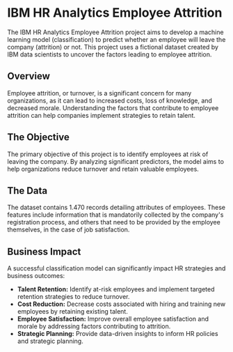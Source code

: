 # IBM HR Analytics Employee Attrition

The IBM HR Analytics Employee Attrition project aims to develop a machine learning model (classification) to predict whether an employee will leave the company (attrition) or not. This project uses a fictional dataset created by IBM data scientists to uncover the factors leading to employee attrition.

## Overview

Employee attrition, or turnover, is a significant concern for many organizations, as it can lead to increased costs, loss of knowledge, and decreased morale. Understanding the factors that contribute to employee attrition can help companies implement strategies to retain talent.

## The Objective

The primary objective of this project is to identify employees at risk of leaving the company. By analyzing significant predictors, the model aims to help organizations reduce turnover and retain valuable employees.



## The Data

The dataset contains 1.470 records detailing attributes of employees. These features include information that is mandatorily collected by the company's registration process, and others that need to be provided by the employee themselves, in the case of job satisfaction.



## Business Impact

A successful classification model can significantly impact HR strategies and business outcomes:

- **Talent Retention:** Identify at-risk employees and implement targeted retention strategies to reduce turnover.
- **Cost Reduction:** Decrease costs associated with hiring and training new employees by retaining existing talent.
- **Employee Satisfaction:** Improve overall employee satisfaction and morale by addressing factors contributing to attrition.
- **Strategic Planning:** Provide data-driven insights to inform HR policies and strategic planning.